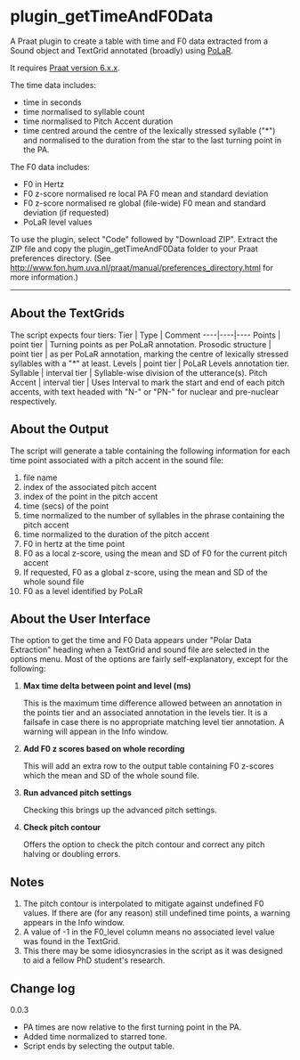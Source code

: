 # plugin_getTimeAndF0Data
A Praat plugin to create a table with time and F0 data extracted from a Sound object and TextGrid annotated (broadly) using [PoLaR](https://www.polarlabels.com/).

It requires [Praat version 6.x.x](http://www.fon.hum.uva.nl/praat/).

The time data includes:

* time in seconds
* time normalised to syllable count
* time normalised to Pitch Accent duration
* time centred around the centre of the lexically stressed syllable ("*") and normalised to the duration from the star to the last turning point in the PA.

The F0 data includes:

* F0 in Hertz
* F0 z-score normalised re local PA F0 mean and standard deviation
* F0 z-score normalised re global (file-wide) F0 mean and standard deviation (if requested)
* PoLaR level values

To use the plugin, select "Code" followed by "Download ZIP".
Extract the ZIP file and copy the plugin_getTimeAndF0Data folder to your Praat preferences directory. (See http://www.fon.hum.uva.nl/praat/manual/preferences_directory.html for more information.)

----------------
## About the TextGrids
The script expects four tiers:
Tier | Type | Comment
----|----|----
Points | point tier | Turning points as per PoLaR annotation.
Prosodic structure | point tier | as per PoLaR annotation, marking the centre of lexically stressed syllables with a "*" at least.
Levels | point tier | PoLaR Levels annotation tier.
Syllable | interval tier | Syllable-wise division of the utterance(s).
Pitch Accent | interval tier | Uses Interval to mark the start and end of each pitch accents, with text headed with "N-" or "PN-" for nuclear and pre-nuclear respectively.

## About the Output
The script will generate a table containing the following information for
each time point associated with a pitch accent in the sound file:

1. file name
2. index of the associated pitch accent
3. index of the point in the pitch accent
4. time (secs) of the point
5. time normalized to the number of syllables in the phrase containing the pitch accent
6. time normalized to the duration of the pitch accent
7. F0 in hertz at the time point
8. F0 as a local z-score, using the mean and SD of F0 for the current pitch accent
9. If requested, F0 as a global z-score, using the mean and SD of the whole sound file
10. F0 as a level identified by PoLaR

## About the User Interface

The option to get the time and F0 Data appears under "Polar Data Extraction" heading when a TextGrid and sound file are selected in the options menu. Most of the options are fairly self-explanatory, except for the following:

1. **Max time delta between point and level (ms)**

    This is the maximum time difference allowed between an annotation in the points tier and an associated annotation in the levels tier. It is a failsafe in case there is no appropriate matching level tier annotation. A warning will appean in the Info window.

2. **Add F0 z scores based on whole recording**

    This will add an extra row to the output table containing F0 z-scores which the mean and SD of the whole sound file.

3. **Run advanced pitch settings**

    Checking this brings up the advanced pitch settings.

4. **Check pitch contour**

    Offers the option to check the pitch contour and correct any pitch halving or doubling errors.

## Notes
1. The pitch contour is interpolated to mitigate against undefined F0 values. If there are (for any reason) still undefined time points, a warning appears in the Info window.
2. A value of -1 in the F0_level column means no associated level value was found in the TextGrid.
3. This there may be some idiosyncrasies in the script as it was designed to aid a fellow PhD student's research.

## Change log
0.0.3
* PA times are now relative to the first turning point in the PA.
* Added time normalized to starred tone.
* Script ends by selecting the output table.
